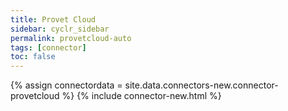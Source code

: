 ```yaml
---
title: Provet Cloud
sidebar: cyclr_sidebar
permalink: provetcloud-auto
tags: [connector]
toc: false
---
```

{% assign connectordata = site.data.connectors-new.connector-provetcloud %}
{% include connector-new.html %}	